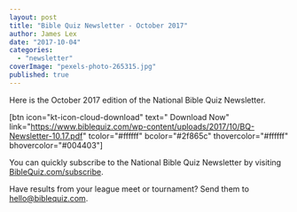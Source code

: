 ```yaml
---
layout: post
title: "Bible Quiz Newsletter - October 2017"
author: James Lex
date: "2017-10-04"
categories: 
  - "newsletter"
coverImage: "pexels-photo-265315.jpg"
published: true
---
```


Here is the October 2017 edition of the National Bible Quiz Newsletter.

\[btn icon="kt-icon-cloud-download" text=" Download Now" link="https://www.biblequiz.com/wp-content/uploads/2017/10/BQ-Newsletter-10.17.pdf" tcolor="#ffffff" bcolor="#2f865c" thovercolor="#ffffff" bhovercolor="#004403"\]

You can quickly subscribe to the National Bible Quiz Newsletter by visiting [BibleQuiz.com/subscribe](https://www.biblequiz.com/subscribe).

Have results from your league meet or tournament? Send them to [hello@biblequiz.com](mailto:hello@biblequiz.com).
